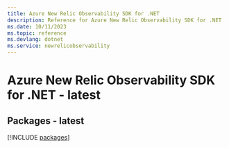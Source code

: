 ```yaml
---
title: Azure New Relic Observability SDK for .NET
description: Reference for Azure New Relic Observability SDK for .NET
ms.date: 10/11/2023
ms.topic: reference
ms.devlang: dotnet
ms.service: newrelicobservability
---
```

# Azure New Relic Observability SDK for .NET - latest
## Packages - latest
[!INCLUDE [packages](new-relic-observability-index.md)]